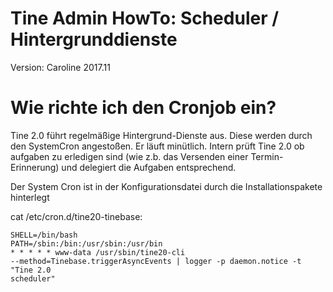 Tine Admin HowTo: Scheduler / Hintergrunddienste
=================

Version: Caroline 2017.11

Wie richte ich den Cronjob ein?
====

Tine 2.0 führt regelmäßige Hintergrund-Dienste aus. Diese werden durch den SystemCron angestoßen. Er läuft minütlich. Intern prüft Tine 2.0 ob aufgaben zu erledigen sind
(wie z.b. das Versenden einer Termin-Erinnerung) und delegiert die Aufgaben
entsprechend.

Der System Cron ist in der Konfigurationsdatei durch die Installationspakete hinterlegt

cat /etc/cron.d/tine20-tinebase:

    SHELL=/bin/bash
    PATH=/sbin:/bin:/usr/sbin:/usr/bin
    * * * * * www-data /usr/sbin/tine20-cli
    --method=Tinebase.triggerAsyncEvents | logger -p daemon.notice -t "Tine 2.0
    scheduler"
